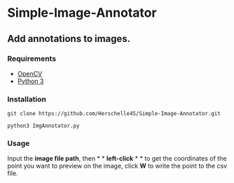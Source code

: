 # Simple-Image-Annotator
## Add annotations to images. 

### Requirements
* [OpenCV](https://opencv.org/)
* [Python 3](https://www.python.org/) 

### Installation 
```
git clone https://github.com/Herschelle45/Simple-Image-Annotator.git

python3 ImgAnnotator.py 
```

### Usage 
Input the **image file path**, then * * **left-click** * * to get the coordinates of the point you want to preview on the image, click **W** to write the point to the csv file. 

